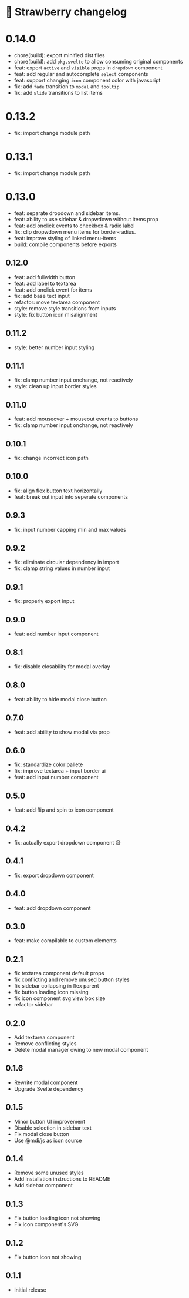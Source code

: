 # :strawberry: Strawberry changelog

# 0.14.0
* chore(build): export minified dist files
* chore(build): add `pkg.svelte` to allow consuming original components
* feat: export `active` and `visible` props in `dropdown` component
* feat: add regular and autocomplete `select` components
* feat: support changing `icon` component color with javascript
* fix: add `fade` transition to `modal` and `tooltip`
* fix: add `slide` transitions to list items

# 0.13.2
* fix: import change module path

# 0.13.1
* fix: import change module path

# 0.13.0
* feat: separate dropdown and sidebar items.
* feat: ability to use sidebar & dropwdown without items prop
* feat: add onclick events to checkbox & radio label
* fix: clip dropwdown menu items for border-radius.
* feat: improve styling of linked menu-items
* build: compile components before exports

## 0.12.0
* feat: add fullwidth button
* feat: add label to textarea
* feat: add onclick event for items
* fix: add base text input
* refactor: move textarea component
* style: remove style transitions from inputs
* style: fix button icon misalignment

## 0.11.2
* style: better number input styling

## 0.11.1
* fix: clamp number input onchange, not reactively
* style: clean up input border styles

## 0.11.0
* feat: add mouseover + mouseout events to buttons
* fix: clamp number input onchange, not reactively

## 0.10.1
* fix: change incorrect icon path

## 0.10.0
* fix: align flex button text horizontally
* feat: break out input into seperate components

## 0.9.3
* fix: input number capping min and max values

## 0.9.2
* fix: eliminate circular dependency in import
* fix: clamp string values in number input

## 0.9.1
* fix: properly export input

## 0.9.0
* feat: add number input component
  
## 0.8.1
* fix: disable closability for modal overlay
  
## 0.8.0
* feat: ability to hide modal close button 

## 0.7.0
* feat: add ability to show modal via prop
  
## 0.6.0
* fix: standardize color pallete
* fix: improve textarea + input border ui
* feat: add input number component

## 0.5.0
* feat: add flip and spin to icon component

## 0.4.2
* fix: actually export dropdown component :sweat_smile:

## 0.4.1
* fix: export dropdown component
  
## 0.4.0
* feat: add dropdown component

## 0.3.0
* feat: make compilable to custom elements
  
## 0.2.1
* fix textarea component default props
* fix conflicting and remove unused button styles
* fix sidebar collapsing in flex parent
* fix button loading icon missing
* fix icon component svg view box size
* refactor sidebar

## 0.2.0
* Add textarea component
* Remove conflicting styles
* Delete modal manager owing to new modal component

## 0.1.6
* Rewrite modal component
* Upgrade Svelte dependency

## 0.1.5
* Minor button UI improvement
* Disable selection in sidebar text
* Fix modal close button
* Use @mdi/js as icon source

## 0.1.4
* Remove some unused styles
* Add installation instructions to README
* Add sidebar component

## 0.1.3
* Fix button loading icon not showing
* Fix icon component's SVG

## 0.1.2
* Fix button icon not showing

## 0.1.1
* Initial release